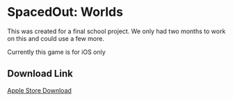 <h1>SpacedOut: Worlds</h1>
<p>This was created for a final school project. We only had two months to work on this and could use a few more.</p>
<p>Currently this game is for iOS only</p>

<h2>  Download Link</h2>
<a href = https://apps.apple.com/iq/app/spaced-out-worlds/id1618551994>Apple Store Download</a>
